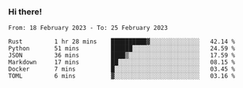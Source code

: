 ### Hi there!

<!--START_SECTION:waka-->

```text
From: 18 February 2023 - To: 25 February 2023

Rust         1 hr 28 mins    ██████████▓░░░░░░░░░░░░░░   42.14 %
Python       51 mins         ██████░░░░░░░░░░░░░░░░░░░   24.59 %
JSON         36 mins         ████▒░░░░░░░░░░░░░░░░░░░░   17.59 %
Markdown     17 mins         ██░░░░░░░░░░░░░░░░░░░░░░░   08.15 %
Docker       7 mins          █░░░░░░░░░░░░░░░░░░░░░░░░   03.45 %
TOML         6 mins          ▓░░░░░░░░░░░░░░░░░░░░░░░░   03.16 %
```

<!--END_SECTION:waka-->
